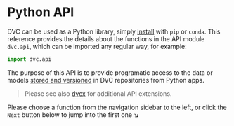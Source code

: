 # Python API

DVC can be used as a Python library, simply [install](/doc/install) with `pip`
or `conda`. This reference provides the details about the functions in the API
module `dvc.api`, which can be imported any regular way, for example:

```py
import dvc.api
```

The purpose of this API is to provide programatic access to the data or models
[stored and versioned](/doc/use-cases/versioning-data-and-model-files) in
<abbr>DVC repositories</abbr> from Python apps.

> Please see also [dvcx](https://github.com/iterative/dvcx) for additional API
> extensions.

Please choose a function from the navigation sidebar to the left, or click the
`Next` button below to jump into the first one ↘

